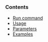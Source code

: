 <!-- post: -->


### Contents

*   [Run command](#run)
*   [Usage](#usage)
*   [Parameters](#params)
*   [Examples](#examples)
    
   



